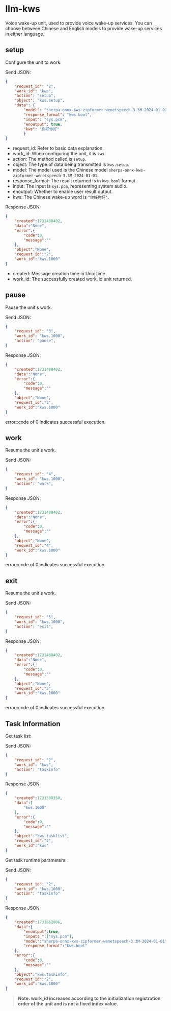 # llm-kws
Voice wake-up unit, used to provide voice wake-up services. You can choose between Chinese and English models to provide wake-up services in either language.

## setup
Configure the unit to work.

Send JSON:
```json
{
    "request_id": "2",
    "work_id": "kws",
    "action": "setup",
    "object": "kws.setup",
    "data": {
        "model": "sherpa-onnx-kws-zipformer-wenetspeech-3.3M-2024-01-01",
        "response_format": "kws.bool",
        "input": "sys.pcm",
        "enoutput": true,
        "kws": "你好你好"
        }
}
```
- request_id: Refer to basic data explanation.
- work_id: When configuring the unit, it is `kws`.
- action: The method called is `setup`.
- object: The type of data being transmitted is `kws.setup`.
- model: The model used is the Chinese model `sherpa-onnx-kws-zipformer-wenetspeech-3.3M-2024-01-01`.
- response_format: The result returned is in `kws.bool` format.
- input: The input is `sys.pcm`, representing system audio.
- enoutput: Whether to enable user result output.
- kws: The Chinese wake-up word is `"你好你好"`.

Response JSON:

```json
{
    "created":1731488402,
    "data":"None",
    "error":{
        "code":0,
        "message":""
    },
    "object":"None",
    "request_id":"2",
    "work_id":"kws.1000"
}
```
- created: Message creation time in Unix time.
- work_id: The successfully created work_id unit returned.

## pause
Pause the unit's work.

Send JSON:
```json
{
    "request_id": "3",
    "work_id": "kws.1000",
    "action": "pause",
}
```

Response JSON:

```json
{
    "created":1731488402,
    "data":"None",
    "error":{
        "code":0,
        "message":""
    },
    "object":"None",
    "request_id":"3",
    "work_id":"kws.1000"
}
```
error::code of 0 indicates successful execution.

## work
Resume the unit's work.

Send JSON:
```json
{
    "request_id": "4",
    "work_id": "kws.1000",
    "action": "work",
}
```

Response JSON:

```json
{
    "created":1731488402,
    "data":"None",
    "error":{
        "code":0,
        "message":""
    },
    "object":"None",
    "request_id":"4",
    "work_id":"kws.1000"
}
```
error::code of 0 indicates successful execution.

## exit
Resume the unit's work.

Send JSON:
```json
{
    "request_id": "5",
    "work_id": "kws.1000",
    "action": "exit",
}
```

Response JSON:

```json
{
    "created":1731488402,
    "data":"None",
    "error":{
        "code":0,
        "message":""
    },
    "object":"None",
    "request_id":"5",
    "work_id":"kws.1000"
}
```
error::code of 0 indicates successful execution.

## Task Information

Get task list:

Send JSON:
```json
{
	"request_id": "2",
	"work_id": "kws",
	"action": "taskinfo"
}
```

Response JSON:
```json
{
    "created":1731580350,
    "data":[
        "kws.1000"
    ],
    "error":{
        "code":0,
        "message":""
    },
    "object":"kws.tasklist",
    "request_id":"2",
    "work_id":"kws"
}
```

Get task runtime parameters:

Send JSON:
```json
{
	"request_id": "2",
	"work_id": "kws.1000",
	"action": "taskinfo"
}
```

Response JSON:
```json
{
    "created":1731652086,
    "data":{
        "enoutput":true,
        "inputs_":["sys.pcm"],
        "model":"sherpa-onnx-kws-zipformer-wenetspeech-3.3M-2024-01-01",
        "response_format":"kws.bool"
    },
    "error":{
        "code":0,
        "message":""
    },
    "object":"kws.taskinfo",
    "request_id":"2",
    "work_id":"kws.1000"
}
```

> **Note: work_id increases according to the initialization registration order of the unit and is not a fixed index value.**